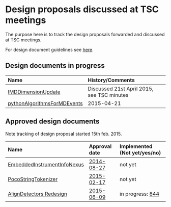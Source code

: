 Design proposals discussed at TSC meetings 
==========================================

The purpose here is to track the design proposals forwarded and discussed at TSC meetings.

For design document guidelines see [here]( http://www.mantidproject.org/Design_Document_Guidelines).

Design documents in progress
----------------------------

| Name  | History/Comments |
| :------------ |:---------------|
| [IMDDimensionUpdate](/Design/VATES/IMDDimensionUpdate.md)     | Discussed 21st April 2015, see TSC minutes |
| [pythonAlgorithmsForMDEvents](/Design/pythonAlgorithmsForMDEvents.rst)     | 2015-04-21  | not yet |

Approved design documents
-----------------------------

Note tracking of design proposal started 15th feb. 2015.

| Name  | Approval date | Implemented (Not yet/yes/no) |
| :------------ |:---------------|:-------|
| [EmbeddedInstrumentInfoNexus](/Design/EmbeddedInstrumentInfoNexus.md)     | [2014-08-27](/Project-Management/TechnicalSteeringCommittee/meetings/2014/TSC-meeting-2014-08-27.md) | not yet |
| [PocoStringTokenizer](/Design/PocoStringTokenizer.md)  | [2015-02-17](/Project-Management/TechnicalSteeringCommittee/meetings/2015/TSC-meeting-2015-02-17.md)  | not yet |
| [AlignDetectors Redesign](/Design/AlignDetectors_rework.md) | [2015-06-09](/Project-Management/TechnicalSteeringCommittee/meetings/2015/TSC-meeting-2015-06-09.md) | in progress: ~~[844](https://github.com/mantidproject/mantid/pull/844)~~ |
